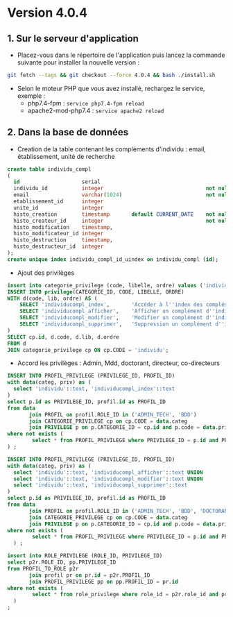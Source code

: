 # Version 4.0.4

## 1. Sur le serveur d'application

- Placez-vous dans le répertoire de l'application puis lancez la commande suivante
  pour installer la nouvelle version :

```bash
git fetch --tags && git checkout --force 4.0.4 && bash ./install.sh
```

- Selon le moteur PHP que vous avez installé, rechargez le service, exemple :
    - php7.4-fpm         : `service php7.4-fpm reload`
    - apache2-mod-php7.4 : `service apache2 reload`

## 2. Dans la base de données

- Creation de la table contenant les compléments d'individu : email, établissement, unité de recherche 

```SQL
create table individu_compl
(
  id                    serial                                                  constraint individu_compl_pk primary key,
  individu_id           integer                                 not null        constraint table_name_individu_id_fk references individu on delete cascade,
  email                 varchar(1024)                           not null,
  etablissement_id      integer                                                 constraint individu_compl_etablissement_id_fk references etablissement on delete set null,
  unite_id              integer                                                 constraint individu_compl_unite_rech_id_fk references unite_rech on delete set null,
  histo_creation        timestamp       default CURRENT_DATE    not null    ,
  histo_createur_id     integer                                 not null        constraint utilisateur_id_fk_1 references utilisateur,
  histo_modification    timestamp,
  histo_modificateur_id integer                                                 constraint utilisateur_id_fk_2 references utilisateur,
  histo_destruction     timestamp,
  histo_destructeur_id  integer                                                 constraint tilisateur_id_fk_3 references utilisateur
);
create unique index individu_compl_id_uindex on individu_compl (id);
```

- Ajout des privilèges 
```SQL
insert into categorie_privilege (code, libelle, ordre) values ('individu', 'Gestion des individus', 500);
INSERT INTO privilege(CATEGORIE_ID, CODE, LIBELLE, ORDRE)
WITH d(code, lib, ordre) AS (
    SELECT 'individucompl_index',       'Accéder à l''index des compléments d''individu', 10 UNION
    SELECT 'individucompl_afficher',    'Afficher un complément d''individu', 20 UNION
    SELECT 'individucompl_modifier',    'Modifier un complément d''individu', 30 UNION
    SELECT 'individucompl_supprimer',   'Suppression un complément d''individu', 40
)
SELECT cp.id, d.code, d.lib, d.ordre
FROM d
JOIN categorie_privilege cp ON cp.CODE = 'individu';
```

- Accord les privilèges : Admin, Mdd, doctorant, directeur, co-directeurs

```SQL
INSERT INTO PROFIL_PRIVILEGE (PRIVILEGE_ID, PROFIL_ID)
with data(categ, priv) as (
  select 'individu'::text, 'individucompl_index'::text 
)
select p.id as PRIVILEGE_ID, profil.id as PROFIL_ID
from data
       join PROFIL on profil.ROLE_ID in ('ADMIN_TECH', 'BDD')
       join CATEGORIE_PRIVILEGE cp on cp.CODE = data.categ
       join PRIVILEGE p on p.CATEGORIE_ID = cp.id and p.code = data.priv
where not exists (
        select * from PROFIL_PRIVILEGE where PRIVILEGE_ID = p.id and PROFIL_ID = profil.id
) ;

INSERT INTO PROFIL_PRIVILEGE (PRIVILEGE_ID, PROFIL_ID)
with data(categ, priv) as (
  select 'individu'::text, 'individucompl_afficher'::text UNION
  select 'individu'::text, 'individucompl_modifier'::text UNION
  select 'individu'::text, 'individucompl_supprimer'::text
)
select p.id as PRIVILEGE_ID, profil.id as PROFIL_ID
from data
       join PROFIL on profil.ROLE_ID in ('ADMIN_TECH', 'BDD', 'DOCTORANT', 'D', 'K')
       join CATEGORIE_PRIVILEGE cp on cp.CODE = data.categ
       join PRIVILEGE p on p.CATEGORIE_ID = cp.id and p.code = data.priv
where not exists (
        select * from PROFIL_PRIVILEGE where PRIVILEGE_ID = p.id and PROFIL_ID = profil.id
  ) ;

insert into ROLE_PRIVILEGE (ROLE_ID, PRIVILEGE_ID)
select p2r.ROLE_ID, pp.PRIVILEGE_ID
from PROFIL_TO_ROLE p2r
       join profil pr on pr.id = p2r.PROFIL_ID
       join PROFIL_PRIVILEGE pp on pp.PROFIL_ID = pr.id
where not exists (
        select * from role_privilege where role_id = p2r.role_id and privilege_id = pp.privilege_id
  )
;
``` 